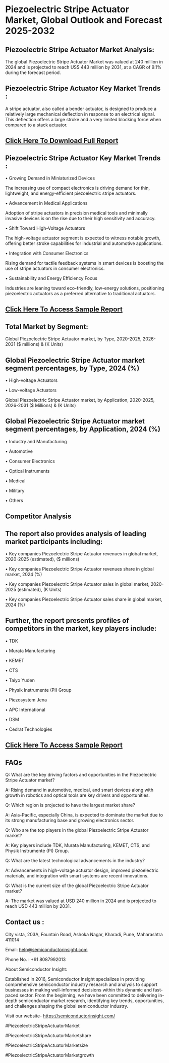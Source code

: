 Piezoelectric Stripe Actuator Market, Global Outlook and Forecast 2025-2032
=
Piezoelectric Stripe Actuator Market Analysis:
-
The global Piezoelectric Stripe Actuator Market was valued at 240 million in 2024 and is projected to reach US$ 443 million by 2031, at a CAGR of 9.1% during the forecast period.

Piezoelectric Stripe Actuator Key Market Trends  :
-
A stripe actuator, also called a bender actuator, is designed to produce a relatively large mechanical deflection in response to an electrical signal. This deflection offers a large stroke and a very limited blocking force when compared to a stack actuator.

[Click Here To Download Full Report]([url](https://semiconductorinsight.com/report/piezoelectric-stripe-actuator-market/))
-
Piezoelectric Stripe Actuator Key Market Trends  :
-
•	Growing Demand in Miniaturized Devices

The increasing use of compact electronics is driving demand for thin, lightweight, and energy-efficient piezoelectric stripe actuators.

•	Advancement in Medical Applications

Adoption of stripe actuators in precision medical tools and minimally invasive devices is on the rise due to their high sensitivity and accuracy.

•	Shift Toward High-Voltage Actuators

The high-voltage actuator segment is expected to witness notable growth, offering better stroke capabilities for industrial and automotive applications.

•	Integration with Consumer Electronics

Rising demand for tactile feedback systems in smart devices is boosting the use of stripe actuators in consumer electronics.

•	Sustainability and Energy Efficiency Focus

Industries are leaning toward eco-friendly, low-energy solutions, positioning piezoelectric actuators as a preferred alternative to traditional actuators.

[Click Here To Access Sample Report](https://semiconductorinsight.com/download-sample-report/?product_id=92927)
-
Total Market by Segment:
-
Global Piezoelectric Stripe Actuator market, by Type, 2020-2025, 2026-2031 ($ millions) & (K Units)

Global Piezoelectric Stripe Actuator market segment percentages, by Type, 2024 (%)
-
•	High-voltage Actuators

•	Low-voltage Actuators

Global Piezoelectric Stripe Actuator market, by Application, 2020-2025, 2026-2031 ($ Millions) & (K Units)

Global Piezoelectric Stripe Actuator market segment percentages, by Application, 2024 (%)
-
•	Industry and Manufacturing

•	Automotive

•	Consumer Electronics

•	Optical Instruments

•	Medical

•	Military

•	Others

Competitor Analysis
-
The report also provides analysis of leading market participants including:
-
•	Key companies Piezoelectric Stripe Actuator revenues in global market, 2020-2025 (estimated), ($ millions)

•	Key companies Piezoelectric Stripe Actuator revenues share in global market, 2024 (%)

•	Key companies Piezoelectric Stripe Actuator sales in global market, 2020-2025 (estimated), (K Units)

•	Key companies Piezoelectric Stripe Actuator sales share in global market, 2024 (%)

Further, the report presents profiles of competitors in the market, key players include:
-
•	TDK

•	Murata Manufacturing

•	KEMET

•	CTS

•	Taiyo Yuden

•	Physik Instrumente (PI) Group

•	Piezosystem Jena

•	APC International

•	DSM

•	Cedrat Technologies

[Click Here To Access Sample Report](https://semiconductorinsight.com/download-sample-report/?product_id=92927)
-
FAQs
-
Q: What are the key driving factors and opportunities in the Piezoelectric Stripe Actuator market?

A: Rising demand in automotive, medical, and smart devices along with growth in robotics and optical tools are key drivers and opportunities.

Q: Which region is projected to have the largest market share?

A: Asia-Pacific, especially China, is expected to dominate the market due to its strong manufacturing base and growing electronics sector.

Q: Who are the top players in the global Piezoelectric Stripe Actuator market?

A: Key players include TDK, Murata Manufacturing, KEMET, CTS, and Physik Instrumente (PI) Group.

Q: What are the latest technological advancements in the industry?

A: Advancements in high-voltage actuator design, improved piezoelectric materials, and integration with smart systems are recent innovations.

Q: What is the current size of the global Piezoelectric Stripe Actuator market?

A: The market was valued at USD 240 million in 2024 and is projected to reach USD 443 million by 2031.

Contact us : 
-
City vista, 203A, Fountain Road, Ashoka Nagar, Kharadi, Pune, Maharashtra 411014

Email: help@semiconductorinsight.com

Phone No. : +91 8087992013

About Semiconductor Insight:

Established in 2016, Semiconductor Insight specializes in providing comprehensive semiconductor industry research and analysis to support businesses in making well-informed decisions within this dynamic and fast-paced sector. From the beginning, we have been committed to delivering in-depth semiconductor market research, identifying key trends, opportunities, and challenges shaping the global semiconductor industry.

Visit our website- https://semiconductorinsight.com/

#PiezoelectricStripeActuatorMarket 

#PiezoelectricStripeActuatorMarketshare

#PiezoelectricStripeActuatorMarketsize

#PiezoelectricStripeActuatorMarketgrowth 
 
 

